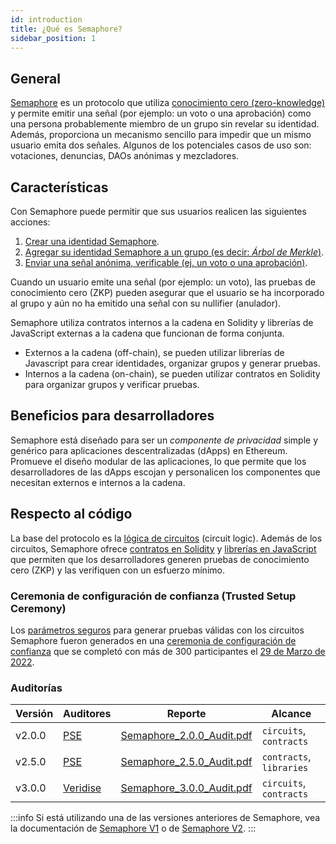 ```yaml
---
id: introduction
title: ¿Qué es Semaphore?
sidebar_position: 1
---
```


## General

[Semaphore](https://github.com/semaphore-protocol/semaphore) es un protocolo que utiliza [conocimiento cero (zero-knowledge)](https://z.cash/technology/zksnarks) y permite emitir una señal (por ejemplo: un voto o una aprobación) como una persona probablemente miembro de un grupo sin revelar su identidad.
Además, proporciona un mecanismo sencillo para impedir que un mismo usuario emita dos señales.
Algunos de los potenciales casos de uso son: votaciones, denuncias, DAOs anónimas y mezcladores.

## Características

Con Semaphore puede permitir que sus usuarios realicen las siguientes acciones:

1. [Crear una identidad Semaphore](/docs/guides/identities/).
2. [Agregar su identidad Semaphore a un grupo (es decir: _Árbol de Merkle_)](/docs/guides/groups/).
3. [Enviar una señal anónima, verificable (ej. un voto o una aprobación)](/docs/guides/proofs/).

Cuando un usuario emite una señal (por ejemplo: un voto), las pruebas de conocimiento cero (ZKP) pueden asegurar que el usuario se ha incorporado al grupo y aún no ha emitido una señal con su nullifier (anulador).

Semaphore utiliza contratos internos a la cadena en Solidity y librerías de JavaScript externas a la cadena que funcionan de forma conjunta.

-   Externos a la cadena (off-chain), se pueden utilizar librerías de Javascript para crear identidades, organizar grupos y generar pruebas.
-   Internos a la cadena (on-chain), se pueden utilizar contratos en Solidity para organizar grupos y verificar pruebas.

## Beneficios para desarrolladores

Semaphore está diseñado para ser un _componente de privacidad_ simple y genérico para aplicaciones descentralizadas (dApps) en Ethereum. Promueve el diseño modular de las aplicaciones, lo que permite que los desarrolladores de las dApps escojan y personalicen los componentes que necesitan externos e internos a la cadena.

## Respecto al código

La base del protocolo es la [lógica de circuitos](https://github.com/semaphore-protocol/semaphore/tree/main/packages/circuits/scheme.png) (circuit logic).
Además de los circuitos,
Semaphore ofrece [contratos en Solidity](https://github.com/semaphore-protocol/semaphore/tree/main/packages/contracts)
y [librerías en JavaScript](https://github.com/semaphore-protocol/semaphore#-packages) que permiten que los desarrolladores generen pruebas de conocimiento cero (ZKP) y las verifiquen con un esfuerzo mínimo.

### Ceremonia de configuración de confianza (Trusted Setup Ceremony)

Los [parámetros seguros](/docs/glossary#trusted-setup-files) para generar pruebas válidas con los circuitos Semaphore fueron generados en una [ceremonia de configuración de confianza](https://storage.googleapis.com/trustedsetup-a86f4.appspot.com/semaphore/semaphore_top_index.html) que se completó con más de 300 participantes el [29 de Marzo de 2022](https://etherscan.io/tx/0xec6dbe68883c7593c2bea82f55af18b3aeb5cc146e026d0083a9b3faa9aa0b65#eventlog).

### Auditorías

| Versión | Auditores                         | Reporte                                                                                                              | Alcance                  |
| ------- | --------------------------------- | -------------------------------------------------------------------------------------------------------------------- | ------------------------ |
| v2.0.0  | [PSE](https://appliedzkp.org/)    | [Semaphore_2.0.0_Audit.pdf](https://github.com/semaphore-protocol/semaphore/files/9850441/Semaphore_2.0.0_Audit.pdf) | `circuits`, `contracts`  |
| v2.5.0  | [PSE](https://appliedzkp.org/)    | [Semaphore_2.5.0_Audit.pdf](https://github.com/semaphore-protocol/semaphore/files/9845008/Semaphore_2.5.0_Audit.pdf) | `contracts`, `libraries` |
| v3.0.0  | [Veridise](https://veridise.com/) | [Semaphore_3.0.0_Audit.pdf](https://github.com/semaphore-protocol/semaphore/files/9845008/Semaphore_2.5.0_Audit.pdf) | `circuits`, `contracts`  |

:::info
Si está utilizando una de las versiones anteriores de Semaphore, vea la documentación de [Semaphore V1](/docs/V1/introduction) o de [Semaphore V2](/docs/V2/introduction).
:::
